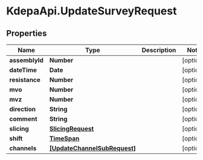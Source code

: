 # KdepaApi.UpdateSurveyRequest

## Properties

Name | Type | Description | Notes
------------ | ------------- | ------------- | -------------
**assemblyId** | **Number** |  | [optional] 
**dateTime** | **Date** |  | [optional] 
**resistance** | **Number** |  | [optional] 
**mvo** | **Number** |  | [optional] 
**mvz** | **Number** |  | [optional] 
**direction** | **String** |  | [optional] 
**comment** | **String** |  | [optional] 
**slicing** | [**SlicingRequest**](SlicingRequest.md) |  | [optional] 
**shift** | [**TimeSpan**](TimeSpan.md) |  | [optional] 
**channels** | [**[UpdateChannelSubRequest]**](UpdateChannelSubRequest.md) |  | [optional] 


